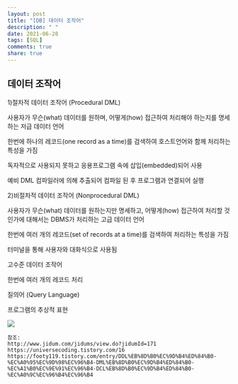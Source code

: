 ```yaml
---
layout: post
title: "[DB] 데이터 조작어"
description: " "
date: 2021-06-28
tags: [SQL]
comments: true
share: true
---
```



## 데이터 조작어

1)절차적 데이터 조작어 (Procedural DML)

사용자가 무슨(what) 데이터를 원하며, 어떻게(how) 접근하여 처리해야 하는지를 명세하는 저급 데이터 언어

한번에 하나의 레코드(one record as a time)를 검색하여 호스트언어와 함께 처리하는 특성을 가짐

독자적으로 사용되지 못하고 응용프로그램 속에 삽입(embedded)되어 사용

예비 DML 컴파일러에 의해 추출되어 컴파일 된 후 프로그램과 연결되어 실행

2)비절차적 데이터 조작어 (Nonprocedural DML)

사용자가 무슨(what) 데이터를 원하는지만 명세하고, 어떻게(how) 접근하여 처리할 것인가에 대해서는 DBMS가 처리하는 고급 데이터 언어

한번에 여러 개의 레코드(set of records at a time)를 검색하여 처리하는 특성을 가짐

터미널을 통해 사용자와 대화식으로 사용됨

고수준 데이터 조작어

한번에 여러 개의 레코드 처리

질의어 (Query Language)

프로그램의 추상적 표현

<img src="https://2.bp.blogspot.com/-6ye9qUFWdT4/WgkQFLpj_vI/AAAAAAAAAVo/WAq6OK1Ffd8IYYC-FGxYPwvxxxeNWo1QgCEwYBhgL/s1600/2.png">

    참조:
    http://www.jidum.com/jidums/view.do?jidumId=171
    https://universecoding.tistory.com/16
    https://footy119.tistory.com/entry/DDL%EB%8D%B0%EC%9D%B4%ED%84%B0-%EC%A0%95%EC%9D%98%EC%96%B4-DML%EB%8D%B0%EC%9D%B4%ED%84%B0-%EC%A1%B0%EC%9E%91%EC%96%B4-DCL%EB%8D%B0%EC%9D%B4%ED%84%B0-%EC%A0%9C%EC%96%B4%EC%96%B4

